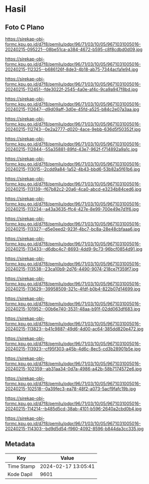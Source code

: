 # Hasil

## Foto C Plano

https://sirekap-obj-formc.kpu.go.id/d7f8/pemilu/pdpr/96/71/03/10/05/9671031005016-20240215-095221--08be51ca-a384-4672-b595-c8f8cdbd0d09.jpg

https://sirekap-obj-formc.kpu.go.id/d7f8/pemilu/pdpr/96/71/03/10/05/9671031005016-20240215-112325--b686126f-8de3-4b18-ab75-7344acfa1e94.jpg

https://sirekap-obj-formc.kpu.go.id/d7f8/pemilu/pdpr/96/71/03/10/05/9671031005016-20240215-112451--fde3022f-2545-4a0e-af4c-9ca9a947f8bd.jpg

https://sirekap-obj-formc.kpu.go.id/d7f8/pemilu/pdpr/96/71/03/10/05/9671031005016-20240215-112647--d9d09aff-3d0e-45fd-a525-b84c2e07a3aa.jpg

https://sirekap-obj-formc.kpu.go.id/d7f8/pemilu/pdpr/96/71/03/10/05/9671031005016-20240215-112743--0e2a2777-d020-4ace-9ebb-636d5f50352f.jpg

https://sirekap-obj-formc.kpu.go.id/d7f8/pemilu/pdpr/96/71/03/10/05/9671031005016-20240215-112844--55a35881-89fd-43e7-962f-f714892a9a1c.jpg

https://sirekap-obj-formc.kpu.go.id/d7f8/pemilu/pdpr/96/71/03/10/05/9671031005016-20240215-113015--2cdd9a84-1a52-4b43-bbd6-53b82a5f61b6.jpg

https://sirekap-obj-formc.kpu.go.id/d7f8/pemilu/pdpr/96/71/03/10/05/9671031005016-20240215-113139--f67b82c2-20a6-4ca0-abcd-e3234b84ced6.jpg

https://sirekap-obj-formc.kpu.go.id/d7f8/pemilu/pdpr/96/71/03/10/05/9671031005016-20240215-113234--a43a3635-ffc4-427e-8e99-700e49e7d1f6.jpg

https://sirekap-obj-formc.kpu.go.id/d7f8/pemilu/pdpr/96/71/03/10/05/9671031005016-20240215-113327--d5e0eed2-923f-4bc7-bc8a-28e48cbfaaa6.jpg

https://sirekap-obj-formc.kpu.go.id/d7f8/pemilu/pdpr/96/71/03/10/05/9671031005016-20240215-113433--d6dbc4c7-8693-4dd9-9c73-96bcf0854d91.jpg

https://sirekap-obj-formc.kpu.go.id/d7f8/pemilu/pdpr/96/71/03/10/05/9671031005016-20240215-113538--23ca10b9-2d76-4490-9074-218ce7f359f7.jpg

https://sirekap-obj-formc.kpu.go.id/d7f8/pemilu/pdpr/96/71/03/10/05/9671031005016-20240215-113629--39958509-321c-4fdf-b0b4-822b07d14699.jpg

https://sirekap-obj-formc.kpu.go.id/d7f8/pemilu/pdpr/96/71/03/10/05/9671031005016-20240215-101952--00b6e740-3531-48aa-b91f-02dd063df683.jpg

https://sirekap-obj-formc.kpu.go.id/d7f8/pemilu/pdpr/96/71/03/10/05/9671031005016-20240215-113823--b41c9887-49d6-4d00-ac64-385dd820e472.jpg

https://sirekap-obj-formc.kpu.go.id/d7f8/pemilu/pdpr/96/71/03/10/05/9671031005016-20240215-113923--cf95f303-a45b-4d6c-8ec5-cd3b28901b5e.jpg

https://sirekap-obj-formc.kpu.go.id/d7f8/pemilu/pdpr/96/71/03/10/05/9671031005016-20240215-102359--ab31aa34-0d7a-4986-a42b-58b7174572e6.jpg

https://sirekap-obj-formc.kpu.go.id/d7f8/pemilu/pdpr/96/71/03/10/05/9671031005016-20240215-102518--0a39fec3-ea78-48f2-a073-5acf9fafc19b.jpg

https://sirekap-obj-formc.kpu.go.id/d7f8/pemilu/pdpr/96/71/03/10/05/9671031005016-20240215-114214--b485d5cd-38ab-4101-b596-2640a2cbd0b4.jpg

https://sirekap-obj-formc.kpu.go.id/d7f8/pemilu/pdpr/96/71/03/10/05/9671031005016-20240215-114303--bd9d5d54-f960-4092-8596-b844da3cc335.jpg


## Metadata

| Key        | Value               |
| ---------- | ------------------- |
| Time Stamp | 2024-02-17 13:05:41 |
| Kode Dapil | 9601                |




